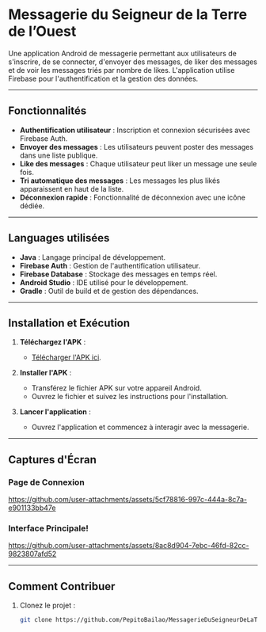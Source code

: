 # Messagerie du Seigneur de la Terre de l’Ouest

Une application Android de messagerie permettant aux utilisateurs de s'inscrire, de se connecter, d'envoyer des messages, de liker des messages et de voir les messages triés par nombre de likes. L'application utilise Firebase pour l'authentification et la gestion des données.

---

## Fonctionnalités

- **Authentification utilisateur** : Inscription et connexion sécurisées avec Firebase Auth.
- **Envoyer des messages** : Les utilisateurs peuvent poster des messages dans une liste publique.
- **Like des messages** : Chaque utilisateur peut liker un message une seule fois.
- **Tri automatique des messages** : Les messages les plus likés apparaissent en haut de la liste.
- **Déconnexion rapide** : Fonctionnalité de déconnexion avec une icône dédiée.

---

## Languages utilisées

- **Java** : Langage principal de développement.
- **Firebase Auth** : Gestion de l'authentification utilisateur.
- **Firebase Database** : Stockage des messages en temps réel.
- **Android Studio** : IDE utilisé pour le développement.
- **Gradle** : Outil de build et de gestion des dépendances.

---

## Installation et Exécution

1. **Téléchargez l'APK** :
   - [Télécharger l'APK ici](https://github.com/PepitoBailao/MessagerieDuSeigneurDeLaTerreDeLouest/releases/tag/apk).

2. **Installer l'APK** :
   - Transférez le fichier APK sur votre appareil Android.
   - Ouvrez le fichier et suivez les instructions pour l'installation.

3. **Lancer l'application** :
   - Ouvrez l'application et commencez à interagir avec la messagerie.

---

## Captures d'Écran

### Page de Connexion
https://github.com/user-attachments/assets/5cf78816-997c-444a-8c7a-e901133bb47e

### Interface Principale!
https://github.com/user-attachments/assets/8ac8d904-7ebc-46fd-82cc-9823807afd52

---

## Comment Contribuer

1. Clonez le projet :
   ```bash
   git clone https://github.com/PepitoBailao/MessagerieDuSeigneurDeLaTerreDeLouest.git
